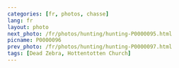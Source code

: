 ```yaml
---
categories: [fr, photos, chasse]
lang: fr
layout: photo
next_photo: /fr/photos/hunting/hunting-P0000095.html
picname: P0000096
prev_photo: /fr/photos/hunting/hunting-P0000097.html
tags: [Dead Zebra, Hottentotten Church]
---
```

